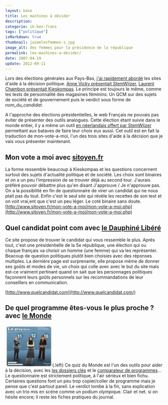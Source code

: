 ```yaml
---
layout: base
title: Les machines à décider
description: 
categorie: ik-ben-frans
tags: ["politique"]
isMarkdown: true
thumbnail: jaimelesfemmes-s.jpg
image_alt: des femmes pour la présidence de la république
permalink: les-machines-a-decider/
date: 2007-04-19
update: 2012-09-11
---
```




Lors des élections générales aux Pays-Bas, [j'ai rapidement abordé](/election-j-30) les sites d'aide à la décision politique. [Anne Vicky présentait StemWijzer](http://annevickycarlier.blogspot.com/2006/10/in-metro-dans-metro.html), [Laurent Chambon présentait Kieskompas](http://laurentchambon.blogspot.com/2006/11/un-outil-pas-trop-mal-fait.html). Le principe est toujours le même, comme les tests de personnalité des magasines féminins: Un QCM sur des sujets de société et de gouvernement puis le verdict sous forme de *nom_du_candidat*.

A l'approche des élections présidentielles, le web Français ne pouvais pas éviter de présenter des outils analogues. Cette élection étant suivie dans le monde entier, il y a même un outil [en néerlandais offert par StemWijzer](http://www.stemwijzer.nl/frankrijk2007/index.html) permettant aux bataves de faire leur choix eux aussi. Cet outil est en fait la traduction de mon-vote-a-moi, l'un des trois sites d'aide à la décision que je vais vous présenter maintenant.

<!--excerpt-->

## Mon vote a moi avec [sitoyen.fr](http://www.sitoyen.fr/)
La forme ressemble beaucoup à Kieskompas et les questions concernent surtout des sujets d'actualité politique et de société. Les choix sont binaires et on a un peu l'impression de se trouver déjà au second tour. J'aurais préféré pouvoir débattre plus qu'en disant J'approuve / Je n'approuve pas. On a la possibilité en fin de questionnaire de virer un candidat qui ne nous plait pas du tout. Enfin c'est le seul site qui révèle les recettes de son test et on voit vrai,ent que c'est un peu léger. Le coté binaire sans doute.  
[http://www.sitoyen.fr/mon-vote-a-moi/mon-vote-a-moi.php](http://www.sitoyen.fr/mon-vote-a-moi/mon-vote-a-moi.php)

## Quel candidat point com avec [le Dauphiné Libéré](http://www.dauphinelibere.fr/)
Ce site propose de trouver le candidat qui vous ressemble le plus. Après tout, c'est une présidentielle de la 5e république, une élection qui ou chaque français va choisir un homme (une femme) qui va les représenter. Beacoup de question politiques plutôt bien choisies avec des réponses multiples. La dernière page est surprenante, elle propose même de donner ses goûts et modes de vie, un choix qui colle avec avec le but du site mais est-ce vraiment pertinant quand on sait que les personnages politiques façonnent leurs goûts personnels sur les recommandations de leur conseillers en communication.

[http://www.quelcandidat.com](http://www.quelcandidat.com/)

## De quel programme êtes-vous le plus proche ? avec [le Monde](http://www.lemonde.fr/)
![des femmes pour la présidence de la république](jaimelesfemmes-s.jpg){.left}
Ce quiz du Monde est l'un des outils pour aider à la décision, avec les [les dossiers clés](http://www.lemonde.fr/web/sequence/0,2-893738,1-0,0.html) et le [comparateur de programmes](http://www.lemonde.fr/web/vi/0,47-0@2-823448,54-883898,0.html)... Le questionnaire est strictement politique, à l'air sérieux et bien fichu. Certaines questions font un peu trop copier/coller de programme mais je pense que c'est partout pareil. Le verdict tombe à la fin, sans explication avec un trio mis en scène comme un podium olympique. Clair et net. si on hésite encore; il reste les fiches pratiques du journal.

<!-- Gone (http://www.lemonde.fr/web/articleinteractif/0,41-0@2-823448,49-880319,0.html).  
[http://www.lemonde.fr/web/vi/0,47-0@2-823448,54-885760,0.html](http://www.lemonde.fr/web/vi/0,47-0@2-823448,54-885760,0.html) -->
